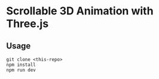 # Scrollable 3D Animation with Three.js



## Usage

```
git clone <this-repo>
npm install
npm run dev
```
